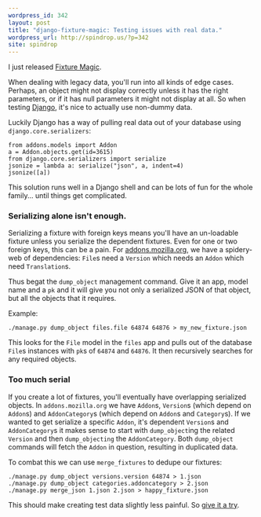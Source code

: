 ```yaml
---
wordpress_id: 342
layout: post
title: "django-fixture-magic: Testing issues with real data."
wordpress_url: http://spindrop.us/?p=342
site: spindrop
---
```

[f]: http://github.com/davedash/django-fixture-magic
[amo]: http://addons.mozilla.org/
[django]: http://djangoproject.com/

I just released [Fixture Magic][f].

When dealing with legacy data, you'll run into all kinds of edge cases.  Perhaps, an object might not display correctly unless it has the right parameters, or if it has null parameters it might not display at all.  So when testing [Django][], it's nice to actually use non-dummy data.  

Luckily Django has a way of pulling real data out of your database using `django.core.serializers`:


	from addons.models import Addon
	a = Addon.objects.get(id=3615)
	from django.core.serializers import serialize
	jsonize = lambda a: serialize("json", a, indent=4)
	jsonize([a])

This solution runs well in a Django shell and can be lots of fun for the whole family... until things get complicated.
<!--more-->
### Serializing alone isn't enough.

Serializing a fixture with foreign keys means you'll have an un-loadable fixture unless you serialize the dependent fixtures.  Even for one or two foreign keys, this can be a pain.  For [addons.mozilla.org][amo], we have a spidery-web of dependencies: `File`s need a `Version` which needs an `Addon` which need `Translation`s.

Thus begat the `dump_object` management command.  Give it an app, model name and a `pk` and it will give you not only a serialized JSON of that object, but all the objects that it requires.

Example:

	./manage.py dump_object files.file 64874 64876 > my_new_fixture.json

This looks for the `File` model in the `files` app and pulls out of the database `File`s instances with `pk`s of `64874` and `64876`.  It then recursively searches for any required objects.

### Too much serial

If you create a lot of fixtures, you'll eventually have overlapping serialized objects.  In `addons.mozilla.org` we have `Addon`s, `Version`s (which depend on `Addon`s) and `AddonCategory`s (which depend on `Addon`s and `Category`s).  If we wanted to get serialize a specific `Addon`, it's dependent `Version`s and `AddonCategory`s it makes sense to start with `dump_object`ing the related `Version` and then `dump_objecting` the `AddonCategory`.  Both `dump_object` commands will fetch the `Addon` in question, resulting in duplicated data.

To combat this we can use `merge_fixtures` to dedupe our fixtures:

	./manage.py dump_object versions.version 64874 > 1.json
	./manage.py dump_object categories.addoncategory > 2.json
	./manage.py merge_json 1.json 2.json > happy_fixture.json

This should make creating test data slightly less painful.  So [give it a try][f].
